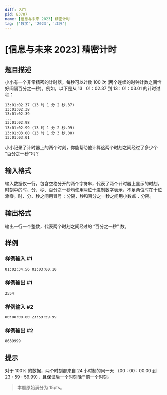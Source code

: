 ```yaml
---
diff: 入门
pid: B3787
name: [信息与未来 2023] 精密计时
tag: ['数学', '2023', '江苏']
---
```

# [信息与未来 2023] 精密计时
## 题目描述

小小有一个非常精密的计时器，每秒可以计数 100 次 (两个连续的时钟计数之间恰好间隔百分之一秒)。例如，以下是从 $13:01:02.37$ 到 $13:01:03.01$ 的计时过程：
```plain
13:01:02.37 (13 时 1 分 2 秒.37)
13:01:02.38
13:01:02.39
...
13:01:02.98
13:01:02.99 (13 时 1 分 2 秒.99)
13:01:03.00 (13 时 1 分 3 秒.00)
13:01:03.01
```
小小记录了计时器上的两个时刻，你能帮助他计算这两个时刻之间经过了多少个 “百分之一秒”吗？
## 输入格式

输入数据仅一行，包含空格分开的两个字符串，代表了两个计时器上显示的时刻。时刻中的时、分、秒、百分之一秒均使用两位十进制数字表示，不足两位时在十位添零。时、分、秒之间用冒号 `:` 分隔，秒和百分之一秒之间用小数点 `.` 分隔。
## 输出格式

输出一行一个整数，代表两个时刻之间经过的 “百分之一秒” 数。
## 样例

### 样例输入 #1
```
01:02:34.56 01:03:00.10
```
### 样例输出 #1
```
2554
```
### 样例输入 #2
```
00:00:00.00 23:59:59.99
```
### 样例输出 #2
```
8639999
```
## 提示

对于 $100\%$ 的数据，两个时刻都来自 $24$ 小时制的同一天 （$00:00:00.00$ 到 $23:59:59.99$），且保证后一个时刻晚于前一个时刻。

>本题原始满分为 $15\text{pts}$。
